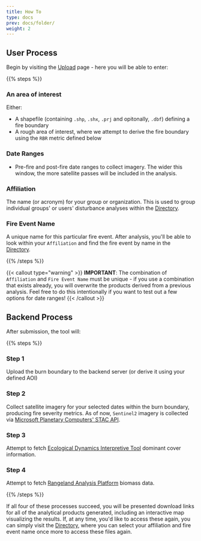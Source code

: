 ```yaml
---
title: How To
type: docs
prev: docs/folder/
weight: 2
---
```


## User Process

Begin by visiting the [Upload](/dse-nps-landing-page/upload) page - here you will be able to enter:

{{% steps %}}

### An area of interest

Either:

- A shapefile (containing `.shp`, `.shx`, `.prj` and opitonally, `.dbf`) defining a fire boundary
- A rough area of interest, where we attempt to derive the fire boundary using the `RBR` metric defined below

### Date Ranges

- Pre-fire and post-fire date ranges to collect imagery. The wider this window, the more satellite passes will be included in the analysis.

### Affiliation

The name (or acronym) for your group or organization. This is used to group individual groups' or users' disturbance analyses within the [Directory](/dse-nps-landing-page/directory).

### Fire Event Name

A unique name for this particular fire event. After analysis, you'll be able to look within your `Affiliation` and find the fire event by name in the [Directory](/dse-nps-landing-page/directory).

{{% /steps %}}

{{< callout type="warning" >}}
**IMPORTANT**: The combination of `Affiliation` and `Fire Event Name` must be unique - if you use a combination that exists already, you will overwrite the products derived from a previous analysis. Feel free to do this intentionally if you want to test out a few options for date ranges!
{{< /callout >}}

## Backend Process

After submission, the tool will:

{{% steps %}}

### Step 1

Upload the burn boundary to the backend server (or derive it using your defined AOI)

### Step 2

Collect satellite imagery for your selected dates within the burn boundary, producing fire severity metrics. As of now, `Sentinel2` imagery is collected via [Microsoft Planetary Computers' STAC API](https://planetarycomputer.microsoft.com/docs/quickstarts/reading-stac/).

### Step 3

Attempt to fetch [Ecological Dynamics Interpretive Tool](https://edit.jornada.nmsu.edu/) dominant cover information.

### Step 4

Attempt to fetch [Rangeland Analysis Platform](https://rangelands.app/rap/) biomass data.

{{% /steps %}}

If all four of these processes succeed, you will be presented download links for all of the analytical products generated, including an interactive map visualizing the results. If, at any time, you'd like to access these again, you can simply visit the [Directory](/dse-nps-landing-page/directory), where you can select your affiliation and fire event name once more to access these files again.
